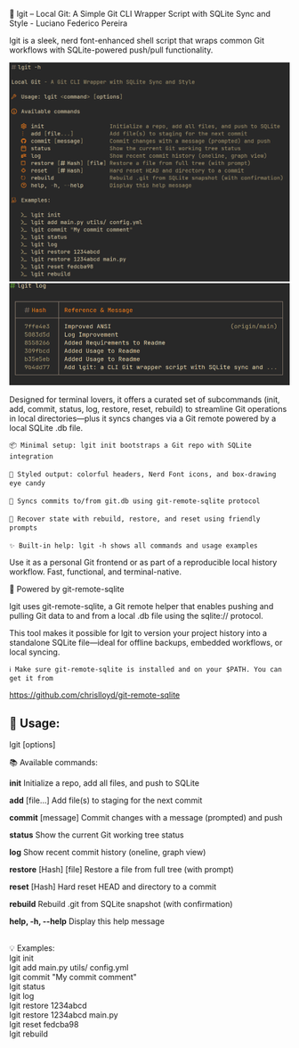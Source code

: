 🧩 lgit – Local Git: A Simple Git CLI Wrapper Script with SQLite Sync and Style - Luciano Federico Pereira

lgit is a sleek, nerd font-enhanced shell script that wraps common Git workflows with SQLite-powered push/pull functionality. 

<center>
<img src="README.png" alt="Command output screenshot">
</center>

<center>
<img src="README2.png" alt="Command log screenshot">
</center>


Designed for terminal lovers, it offers a curated set of subcommands (init, add, commit, status, log, restore, reset, rebuild) to streamline Git operations 
in local directories—plus it syncs changes via a Git remote powered by a local SQLite .db file.

    📦 Minimal setup: lgit init bootstraps a Git repo with SQLite integration

    📝 Styled output: colorful headers, Nerd Font icons, and box-drawing eye candy

    💾 Syncs commits to/from git.db using git-remote-sqlite protocol

    🔄 Recover state with rebuild, restore, and reset using friendly prompts

    ✨ Built-in help: lgit -h shows all commands and usage examples

Use it as a personal Git frontend or as part of a reproducible local history workflow. Fast, functional, and terminal-native.


🔌 Powered by git-remote-sqlite

lgit uses git-remote-sqlite, a Git remote helper that enables pushing and pulling Git data to and from a local .db file using the sqlite:// protocol.

This tool makes it possible for lgit to version your project history into a standalone SQLite file—ideal for offline backups, embedded workflows, or local syncing.

    ℹ️ Make sure git-remote-sqlite is installed and on your $PATH. You can get it from 

https://github.com/chrislloyd/git-remote-sqlite

## 🧰 Usage:

  lgit <command> [options]

📚 Available commands:

**init**                   Initialize a repo, add all files, and push to SQLite<br>

**add** [file...]          Add file(s) to staging for the next commit<br>

**commit** [message]       Commit changes with a message (prompted) and push<br>

**status**                 Show the current Git working tree status<br>

**log**                    Show recent commit history (oneline, graph view)<br>

**restore** [Hash] [file]  Restore a file from full tree (with prompt)<br>

**reset**   [Hash]         Hard reset HEAD and directory to a commit<br>

**rebuild**                Rebuild .git from SQLite snapshot (with confirmation)<br>

**help, -h, --help**       Display this help message<br>

<br>
💡 Examples:<br>
  lgit init<br>
  lgit add main.py utils/ config.yml<br>
  lgit commit "My commit comment"<br>
  lgit status<br>
  lgit log<br>
  lgit restore 1234abcd<br>
  lgit restore 1234abcd main.py<br>
  lgit reset fedcba98<br>
  lgit rebuild<br>

